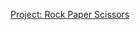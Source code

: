 [Project: Rock Paper Scissors](https://www.theodinproject.com/courses/web-development-101/lessons/rock-paper-scissors)
